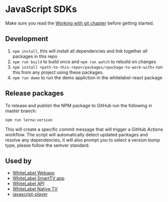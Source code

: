 # JavaScript SDKs

Make sure you read the [Working with git chapter](git.md) before getting started. 

## Development
1. `npm install`, this will install all dependencies and link together all packages in this repo
3. `npm run build` to build once and `npm run watch` to rebuild on changes
4. `npm install <path-to-this-repo>/packages/<package-to-work-with>` run this from any project using these packages.
5. `npm run demo` to run the demo appliction in the whitelabel-react package

## Release packages

To release and publish the NPM package to GitHub run the following in master branch:

```
npm run lerna:version 
```

This will create a specific commit message that will trigger a GitHub Actions workflow.
The script will automatically detect updated packages and resolve any dependencies, it will also prompt
you to select a version bump type, please follow the semver standard.

## Used by
- [WhiteLabel Webapp](https://github.com/EricssonBroadcastServices/WhiteLabelInternalApi)
- [WhiteLabel SmartTV app](https://github.com/EricssonBroadcastServices/white-label-tv)
- [WhiteLabel API](https://github.com/EricssonBroadcastServices/WhiteLabelInternalApi)
- [WhiteLabel Native TV](https://github.com/EricssonBroadcastServices/white-label-native-tv)
- [javascript-player](https://github.com/EricssonBroadcastServices/javascript-player)

